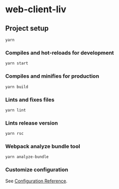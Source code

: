 # web-client-liv

## Project setup
```
yarn
```

### Compiles and hot-reloads for development
```
yarn start
```

### Compiles and minifies for production
```
yarn build
```

### Lints and fixes files
```
yarn lint
```

### Lints release version
```
yarn rsc
```

### Webpack analyze bundle tool
```
yarn analyze-bundle
```

### Customize configuration
See [Configuration Reference](https://cli.vuejs.org/config/).
